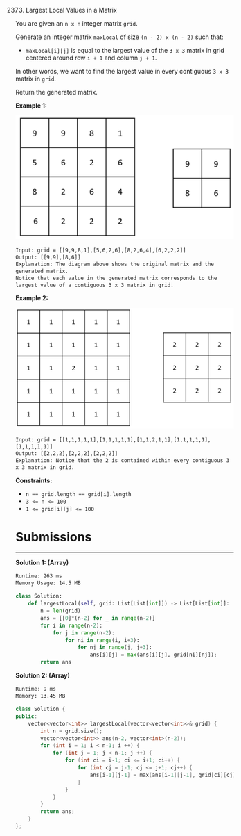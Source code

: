 2373. Largest Local Values in a Matrix

You are given an `n x n` integer matrix `grid`.

Generate an integer matrix `maxLocal` of size `(n - 2) x (n - 2)` such that:

* `maxLocal[i][j]` is equal to the largest value of the `3 x 3` matrix in grid centered around row `i + 1` and column `j + 1`.

In other words, we want to find the largest value in every contiguous `3 x 3` matrix in `grid`.

Return the generated matrix.

 

**Example 1:**

![2373_ex1.png](img/2373_ex1.png)
```
Input: grid = [[9,9,8,1],[5,6,2,6],[8,2,6,4],[6,2,2,2]]
Output: [[9,9],[8,6]]
Explanation: The diagram above shows the original matrix and the generated matrix.
Notice that each value in the generated matrix corresponds to the largest value of a contiguous 3 x 3 matrix in grid.
```

**Example 2:**

![2373_ex2new2.png](img/2373_ex2new2.png)
```
Input: grid = [[1,1,1,1,1],[1,1,1,1,1],[1,1,2,1,1],[1,1,1,1,1],[1,1,1,1,1]]
Output: [[2,2,2],[2,2,2],[2,2,2]]
Explanation: Notice that the 2 is contained within every contiguous 3 x 3 matrix in grid.
```

**Constraints:**

* `n == grid.length == grid[i].length`
* `3 <= n <= 100`
* `1 <= grid[i][j] <= 100`

# Submissions
---
**Solution 1: (Array)**
```
Runtime: 263 ms
Memory Usage: 14.5 MB
```
```python
class Solution:
    def largestLocal(self, grid: List[List[int]]) -> List[List[int]]:
        n = len(grid)
        ans = [[0]*(n-2) for _ in range(n-2)]
        for i in range(n-2):
            for j in range(n-2):
                for ni in range(i, i+3):
                    for nj in range(j, j+3):
                        ans[i][j] = max(ans[i][j], grid[ni][nj]);
        return ans
```

**Solution 2: (Array)**
```
Runtime: 9 ms
Memory: 13.45 MB
```
```c++
class Solution {
public:
    vector<vector<int>> largestLocal(vector<vector<int>>& grid) {
        int n = grid.size();
        vector<vector<int>> ans(n-2, vector<int>(n-2));
        for (int i = 1; i < n-1; i ++) {
            for (int j = 1; j < n-1; j ++) {
                for (int ci = i-1; ci <= i+1; ci++) {
                    for (int cj = j-1; cj <= j+1; cj++) {
                        ans[i-1][j-1] = max(ans[i-1][j-1], grid[ci][cj]);
                    }
                }
            }
        }
        return ans;
    }
};
```
